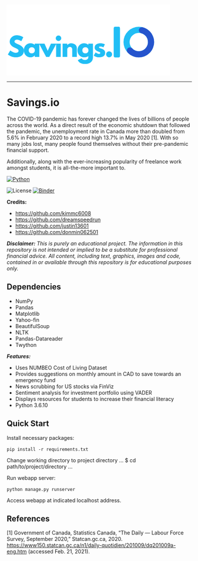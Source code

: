 ![Savings.io](/imgs/savings_logo.png)

---------  

# Savings.io

The COVID-19 pandemic has forever changed the lives of billions of people across the world. As a direct result of the economic shutdown that followed the pandemic, the unemployment rate in Canada more than doubled from 5.6% in February 2020 to a record high 13.7% in May 2020 [1]. With so many jobs lost, many people found themselves without their pre-pandemic financial support. 

Additionally, along with the ever-increasing popularity of freelance work amongst students, it is all-the-more important to.

[![Python](https://ForTheBadge.com/images/badges/made-with-python.svg)](https://colab.research.google.com/)

![License](https://img.shields.io/github/license/justin13601/AICancer) [![Binder](https://mybinder.org/badge_logo.svg)](https://mybinder.org/v2/gh/justin13601/Savings.io/HEAD?filepath=%2Fnotebooks%2Finvestment_portfolio.ipynb)

**Credits:**
- https://github.com/kimmc6008
- https://github.com/dreamspeedrun
- https://github.com/justin13601
- https://github.com/donmin062501

***Disclaimer:** This is purely an educational project. The information in this repository is not intended or implied to be a substitute for professional financial advice. All content, including text, graphics, images and code, contained in or available through this repository is for educational purposes only.*


## Dependencies
- NumPy
- Pandas
- Matplotlib
- Yahoo-fin
- BeautifulSoup
- NLTK
- Pandas-Datareader
- Twython

***Features:***
- Uses NUMBEO Cost of Living Dataset
- Provides suggestions on monthly amount in CAD to save towards an emergency fund
- News scrubbing for US stocks via FinViz
- Sentiment analysis for investment portfolio using VADER
- Displays resources for students to increase their financial literacy
- Python 3.6.10

## Quick Start

Install necessary packages:

    pip install -r requirements.txt
    
Change working directory to project directory
    ...
    $ cd path/to/project/directory
    ...
    
Run webapp server:

    python manage.py runserver

Access webapp at indicated localhost address.


## References
[1] Government of Canada, Statistics Canada, “The Daily — Labour Force Survey, September 2020,” Statcan.gc.ca, 2020. https://www150.statcan.gc.ca/n1/daily-quotidien/201009/dq201009a-eng.htm (accessed Feb. 21, 2021).
